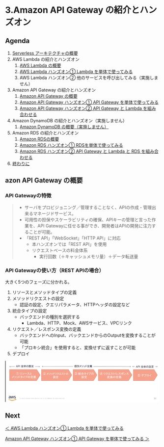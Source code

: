 # 3.Amazon API Gateway の紹介とハンズオン

## Agenda

1. [Serverless アーキテクチャの概要](./01_serverless.md)
2. AWS Lambda の紹介とハンズオン
   1. [AWS Lambda の概要](./10_lambda.md)
   2. [AWS Lambda ハンズオン① Lambda を単体で使ってみる](./11_lambda_1.md)
   3. AWS Lambda ハンズオン② 他のサービスを呼び出してみる（実施しません）
3. Amazon API Gateway の紹介とハンズオン
   1. [Amazon API Gateway の概要](./20_apigateway.md)
   2. [Amazon API Gateway ハンズオン① API Gateway を単体で使ってみる](./21_apigateway_1.md)
   3. [Amazon API Gateway ハンズオン② API Gateway と Lambda を組み合わせる](./22_apigateway_2.md)
4. Amazon DynamoDB の紹介とハンズオン（実施しません）
   1. [Amazon DynamoDB の概要（実施しません）](./30_dynamodb.md)
5. Amazon RDS の紹介とハンズオン
   1. [Amazon RDSの概要](./40_rds.md)
   2. [Amazon RDS ハンズオン① RDSを単体で使ってみる](./41_rds_1.md)
   3. [Amazon RDS ハンズオン② API Gateway と Lambda と RDS を組み合わせる](./42_rds_2.md)
6. [終わりに](./99_end.md)



## azon API Gateway の概要

### API Gatewayの特徴

> * サーバをプロビジョニング／管理することなく、APIの作成・管理出来るマネージドサービス。
> * 可用性の担保やスケーラビリティの確保、APIキーの管理と言った作業を、API Gatewayに任せる事ができ、開発者はAPIの開発に注力することが可能。
> * 「REST API」「WebSocket」「HTTP API」に対応
>   * 本ハンズオンでは「REST API」を使用
>   * リクエストベースの料金体系
>     * 実行回数（＋キャッシュメモリ量）＋データ転送量



### API Gatewayの使い方（REST APIの場合）

大きく5つのフェーズに分かれる。

1. リソースとメソッドタイプの定義
2. メソッドリクエストの設定
   * 認証の設定、クエリパラメータ、HTTPヘッダの設定など
3. 統合タイプの設定
   * バックエンドの種別を選択する
     * Lambda、HTTP、Mock、AWSサービス、VPCリンク
4. リクエスト／レスポンス変換の定義
   * バックエンドへのInput、バックエンドからのOutputを変換することが可能
   * 「プロキシ統合」を使用すると、変換せずに返すことが可能
5. デプロイ

![apigateway_howto](./img/apigateway_howto.png)



## Next

[＜ AWS Lambda ハンズオン① Lambda を単体で使ってみる](./11_lambda_1.md)

[Amazon API Gateway ハンズオン① API Gateway を単体で使ってみる ＞](./21_apigateway_1.md)

